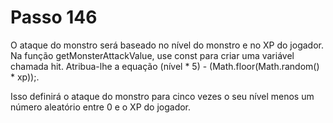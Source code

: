 # Passo 146

O ataque do monstro será baseado no nível do monstro e no XP do jogador. Na função getMonsterAttackValue, use const para criar uma variável chamada hit. Atribua-lhe a equação (nível * 5) - (Math.floor(Math.random() * xp));.

Isso definirá o ataque do monstro para cinco vezes o seu nível menos um número aleatório entre 0 e o XP do jogador.